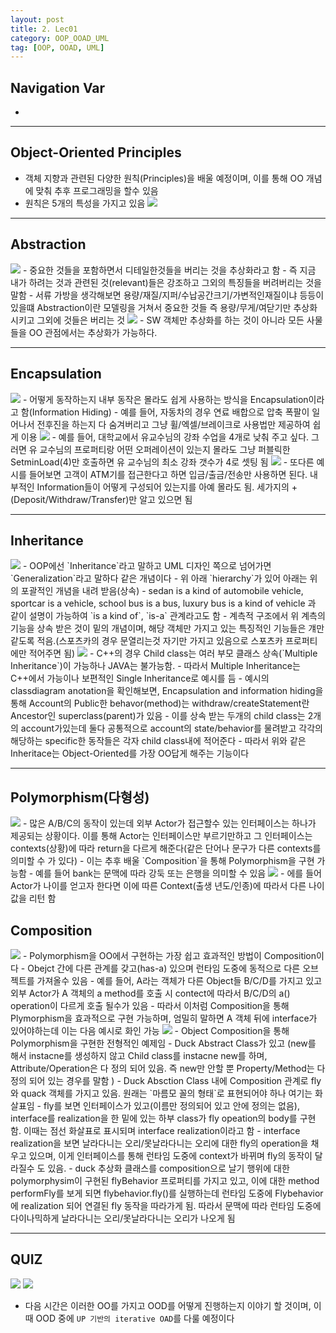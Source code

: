 ```yaml
---
layout: post
title: 2. Lec01
category: OOP_OOAD_UML
tag: [OOP, OOAD, UML]
---
```


## Navigation Var

- **[]()**

---

## Object-Oriented Principles

- 객체 지향과 관련된 다양한 원칙(Principles)을 배울 예정이며, 이를 통해 OO 개념에 맞춰 추후 프로그래밍을 할수 있음
- 원칙은 5개의 특성을 가지고 있음
  <img src="/public/img/DesignPattern/lec2/1.png">

---

## Abstraction

<img src="/public/img/DesignPattern/lec2/2.png">
- 중요한 것들을 포함하면서 디테일한것들을 버리는 것을 추상화라고 함
- 즉 지금 내가 하려는 것과 관련된 것(relevant)들은 강조하고 그외의 특징들을 버려버리는 것을 말함
- 서류 가방을 생각해보면 용량/재질/지퍼/수납공간크기/가변적인재질이냐 등등이 있을떄 Abstraction이란 모델링을 거쳐서 중요한 것들 즉 용량/무게/여닫기만 추상화 시키고 그외에 것들은 버리는 것

<img src="/public/img/DesignPattern/lec2/3.png">
- SW 객체만 추상화를 하는 것이 아니라 모든 사물들을 OO 관점에서는 추상화가 가능하다.

---

## Encapsulation

<img src="/public/img/DesignPattern/lec2/4.png">
- 어떻게 동작하는지 내부 동작은 몰라도 쉽게 사용하는 방식을 Encapsulation이라고 함(Information Hiding)
- 예를 들어, 자동차의 경우 연료 배합으로 압축 폭팔이 일어나서 전후진을 하는지 다 숨겨버리고 그냥 휠/엑셀/브레이크로 사용법만 제공하여 쉽게 이용

<img src="/public/img/DesignPattern/lec2/5.png">
- 예를 들어, 대학교에서 유교수님의 강좌 수업을 4개로 낮춰 주고 싶다. 그러면 유 교수님의 프로퍼티랑 어떤 오퍼레이션이 있는지 몰라도 그냥 퍼블릭한 SetminLoad(4)만 호출하면 유 교수님의 최소 강좌 갯수가 4로 셋팅 됨

<img src="/public/img/DesignPattern/lec2/6.png">
- 또다른 예시를 들어보면 고객이 ATM기를 접근한다고 하면 입금/출금/전송만 사용하면 된다. 내부적인 Information들이 어떻게 구성되어 있는지를 아예 몰라도 됨. 세가지의 +(Deposit/Withdraw/Transfer)만 알고 있으면 됨

---

## Inheritance

<img src="/public/img/DesignPattern/lec2/7.png">
- OOP에선 `Inheritance`라고 말하고 UML 디자인 쪽으로 넘어가면 `Generalization`라고 말하다 같은 개념이다
- 위 아래 `hierarchy`가 있어 아래는 위의 포괄적인 개념을 내려 받음(상속)
- sedan is a kind of automobile vehicle, sportcar is a vehicle, school bus is a bus, luxury bus is a kind of vehicle 과 같이 설명이 가능하여 `is a kind of`, `is-a` 관계라고도 함
- 계측적 구조에서 위 계측의 기능을 상속 받은 것이 밑의 개념이며, 해당 객체만 가지고 있는 특징적인 기능들은 걔만 같도록 적음.(스포츠카의 경우 문열리는것 자기만 가지고 있음으로 스포츠카 프로퍼티에만 적어주면 됨)

<img src="/public/img/DesignPattern/lec2/8.png">
- C++의 경우 Child class는 여러 부모 클래스 상속(`Multiple Inheritance`)이 가능하나 JAVA는 불가능함. 
- 따라서 Multiple Inheritance는 C++에서 가능이나 보편적인 Single Inheritance로 예시를 듬
- 예시의 classdiagram anotation을 확인해보면, Encapsulation and information hiding을 통해 Account의 Public한 behavor(method)는 withdraw/createStatement란 Ancestor인 superclass(parent)가 있음
- 이를 상속 받는 두개의 child class는 2개의 account가있는데 둘다 공통적으로 account의 state/behavior를 물려받고 각각의 해당하는 specific한 동작들은 각자 child class내에 적어준다
- 따라서 위와 같은 Inheritace는 Object-Oriented를 가장 OO답게 해주는 기능이다

---

## Polymorphism(다형성)

<img src="/public/img/DesignPattern/lec2/9.png">
- 많은 A/B/C의 동작이 있는데 외부 Actor가 접근할수 있는 인터페이스는 하나가 제공되는 상황이다. 이를 통해 Actor는 인터페이스만 부르기만하고 그 인터페이스는 contexts(상황)에 따라 return을  다르게 해준다(같은 단어나 문구가 다른 contexts를 의미할 수 가 있다)
- 이는 추후 배울 `Composition`을 통해 Polymorphism을 구현 가능함
- 예를 들어 bank는 문맥에 따라 강둑 또는 은행을 의미할 수 있음

<img src="/public/img/DesignPattern/lec2/10.png">
- 에를 들어 Actor가 나이를 얻고자 한다면 이에 따른 Context(출생 년도/인종)에 따라서 다른 나이 값을 리턴 함

## Composition

<img src="/public/img/DesignPattern/lec2/11.png">
- Polymorphism을  OO에서 구현하는 가장 쉽고 효과적인 방법이 Composition이다
- Obejct 간에 다른 관계를 갖고(has-a) 있으며 런타임 도중에 동적으로 다른 오브젝트를 가져올수 있음
- 예를 들어, A라는 객체가 다른 Object들 B/C/D를 가지고 있고 외부 Actor가 A 객체의 a method를 호출 시 contect에 따라서 B/C/D의 a() operation이 다르게 호출 될수가 있음
- 따라서 이처럼 Composition을 통해 Plymorphism을 효과적으로 구현 가능하며, 엄밀히 말하면 A 객체 뒤에 interface가 있어야하는데 이는 다음 예시로 화인 가능

<img src="/public/img/DesignPattern/lec2/12.png">
- Object Composition을 통해 Polymorphism을 구현한 전형적인 예제임
- Duck Abstract Class가 있고 (new를 해서 instacne를 생성하지 않고 Child class를 instacne new를 하며, Attribute/Operation은 다 정의 되어 있음. 즉 new만 안할 뿐 Property/Method는 다 정의 되어 있는 경우를 말함 )
- Duck Absction Class 내에 Composition 관계로 fly와 quack 객체를 가지고 있음. 원래는 `마름모 꼴의 형태`로 표현되어야 하나 여기는 화살표임
- fly를 보면 인터페이스가 있고(이름만 정의되어 있고 안에 정의는 없음), interface를 realization을 한 밑에 있는 하부 class가 fly opeation의 body를 구현함. 이때는 점선 화살표로 표시되며 interface realization이라고 함
- interface realization을 보면 날라다니는 오리/못날라다니는 오리에 대한 fly의 operation을 채우고 있으며, 이게 인터페이스를 통해 런타임 도중에 context가 바뀌며 fly의 동작이 달라질수 도 있음.
- duck 추상화 클래스를 composition으로 날기 행위에 대한 polymorphysim이 구현된 flyBehavior 프로퍼티를 가지고 있고, 이에 대한 method performFly를 보게 되면 flybehavior.fly()를 실행하는데 런타임 도중에 Flybehavior에 realization 되어 연결된 fly 동작을 따라가게 됨. 따라서 문맥에 따라 런타임 도중에 다이나믹하게 날라다니는 오리/못날라다니는 오리가 나오게 됨
  
---

## QUIZ

<img src="/public/img/DesignPattern/lec2/13.png">
<img src="/public/img/DesignPattern/lec2/14.png">

- 다음 시간은 이러한 OO를 가지고 OOD를 어떻게 진행하는지 이야기 할 것이며, 이때 OOD 중에 `UP 기반의 iterative OAD`를 다룰 예정이다
